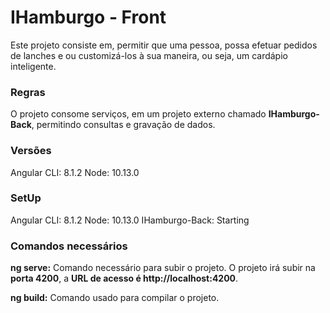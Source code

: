 # IHamburgo - Front

Este projeto consiste em, permitir que uma pessoa, possa efetuar pedidos de lanches e ou customizá-los à sua maneira, ou seja, um cardápio inteligente.

### Regras

O projeto consome serviços, em um projeto externo chamado **IHamburgo-Back**, permitindo consultas e gravação de dados.

### Versões

Angular CLI: 8.1.2
Node: 10.13.0

### SetUp

Angular CLI: 8.1.2
Node: 10.13.0
IHamburgo-Back: Starting

### Comandos necessários

**ng serve:** Comando necessário para subir o projeto. O projeto irá subir na **porta 4200**, a **URL de acesso é http://localhost:4200**.

**ng build:** Comando usado para compilar o projeto.

